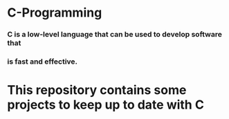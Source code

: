 # C-Programming
### C is a low-level language that can be used to develop software that
### is fast and effective.

# This repository contains some projects to keep up to date with C
